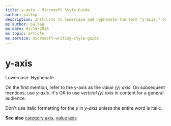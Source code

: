 ```yaml
---
title: y-axis - Microsoft Style Guide
author: pallep
description: Instructs to lowercase and hyphenate the term "y-axis," but on first mention, refer to the y-axis as the value (y) axis.
ms.author: pallep
ms.date: 01/19/2018
ms.topic: article
ms.service: microsoft-writing-style-guide
---
```


# y-axis

Lowercase. Hyphenate.

On the first mention, refer to the y-axis as the *value (y) axis*. On subsequent mentions, use *y-axis*. It's OK to use *vertical (y) axis* in content for a general audience.

Don't use italic formatting for the *y* in *y-axis* unless the entire word is italic.

**See also** [category axis](~/a-z-word-list-term-collections/c/category-axis.md), [value axis](~/a-z-word-list-term-collections/v/value-axis.md)
